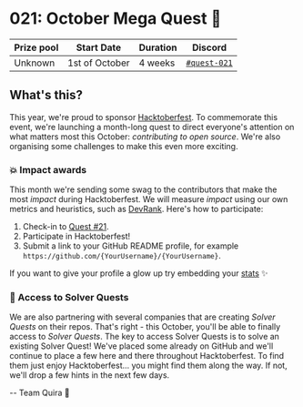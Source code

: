 # 021: October Mega Quest 🎃

| Prize pool | Start Date | Duration | Discord |
| --- | --- | --- | --- |
| Unknown | 1st of October | 4 weeks | [`#quest-021`](https://discord.gg/quira) |

## What's this?

This year, we're proud to sponsor [Hacktoberfest](https://hacktoberfest.com/). To commemorate this event, we're launching a month-long quest to direct everyone's attention on what matters most this October: _contributing to open source_. We're also organising some challenges to make this even more exciting.

### 💥 Impact awards

This month we're sending some swag to the contributors that make the most _impact_ during Hacktoberfest. We will measure _impact_ using our own metrics and heuristics, such as [DevRank](https://docs.quira.sh/for-developers/devrank). Here's how to participate:

1. Check-in to [Quest #21](https://quira.sh/quests/creator/details?questId=21).
2. Participate in Hacktoberfest!
3. Submit a link to your GitHub README profile, for example `https://github.com/{YourUsername}/{YourUsername}`.

If you want to give your profile a glow up try embedding your [stats](https://quira.sh/stats) ✨

### 🔑 Access to Solver Quests

We are also partnering with several companies that are creating _Solver Quests_ on their repos. That's right - this October, you'll be able to finally access to _Solver Quests_. The key to access Solver Quests is to solve an existing Solver Quest! We've placed some already on GitHub and we'll continue to place a few here and there throughout Hacktoberfest. To find them just enjoy Hacktoberfest... you might find them along the way. If not, we'll drop a few hints in the next few days. 

 -- Team Quira 🙇
  
